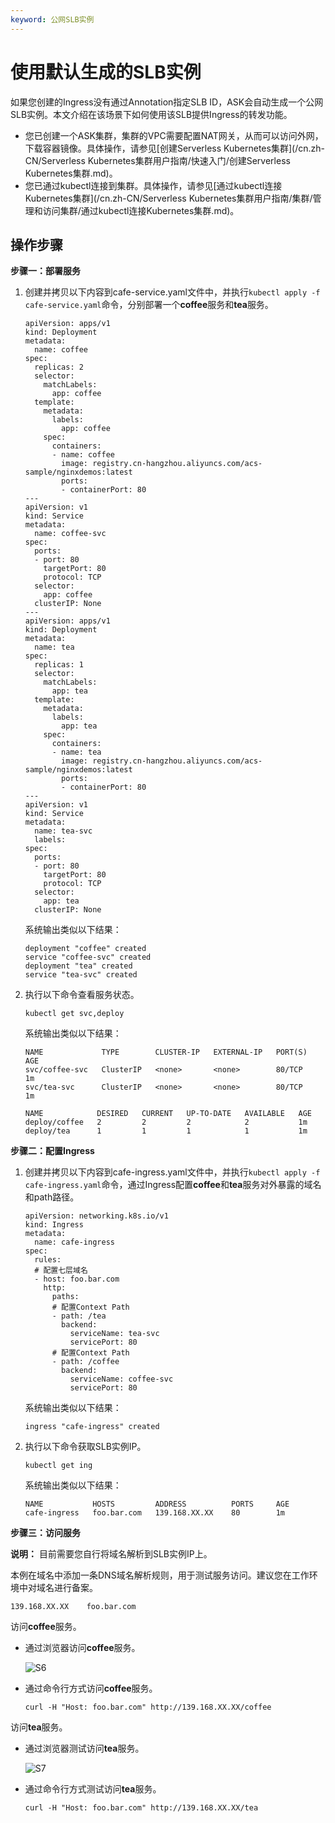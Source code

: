 ```yaml
---
keyword: 公网SLB实例
---
```


# 使用默认生成的SLB实例

如果您创建的Ingress没有通过Annotation指定SLB ID，ASK会自动生成一个公网SLB实例。本文介绍在该场景下如何使用该SLB提供Ingress的转发功能。

-   您已创建一个ASK集群，集群的VPC需要配置NAT网关，从而可以访问外网，下载容器镜像。具体操作，请参见[创建Serverless Kubernetes集群](/cn.zh-CN/Serverless Kubernetes集群用户指南/快速入门/创建Serverless Kubernetes集群.md)。
-   您已通过kubectl连接到集群。具体操作，请参见[通过kubectl连接Kubernetes集群](/cn.zh-CN/Serverless Kubernetes集群用户指南/集群/管理和访问集群/通过kubectl连接Kubernetes集群.md)。

## 操作步骤

**步骤一：部署服务**

1.  创建并拷贝以下内容到cafe-service.yaml文件中，并执行`kubectl apply -f cafe-service.yaml`命令，分别部署一个**coffee**服务和**tea**服务。

    ```
    apiVersion: apps/v1 
    kind: Deployment
    metadata:
      name: coffee
    spec:
      replicas: 2
      selector:
        matchLabels:
          app: coffee
      template:
        metadata:
          labels:
            app: coffee
        spec:
          containers:
          - name: coffee
            image: registry.cn-hangzhou.aliyuncs.com/acs-sample/nginxdemos:latest
            ports:
            - containerPort: 80
    ---
    apiVersion: v1
    kind: Service
    metadata:
      name: coffee-svc
    spec:
      ports:
      - port: 80
        targetPort: 80
        protocol: TCP
      selector:
        app: coffee
      clusterIP: None
    ---
    apiVersion: apps/v1 
    kind: Deployment
    metadata:
      name: tea
    spec:
      replicas: 1
      selector:
        matchLabels:
          app: tea 
      template:
        metadata:
          labels:
            app: tea 
        spec:
          containers:
          - name: tea 
            image: registry.cn-hangzhou.aliyuncs.com/acs-sample/nginxdemos:latest
            ports:
            - containerPort: 80
    ---
    apiVersion: v1
    kind: Service
    metadata:
      name: tea-svc
      labels:
    spec:
      ports:
      - port: 80
        targetPort: 80
        protocol: TCP
      selector:
        app: tea
      clusterIP: None
    ```

    系统输出类似以下结果：

    ```
    deployment "coffee" created
    service "coffee-svc" created
    deployment "tea" created
    service "tea-svc" created
    ```

2.  执行以下命令查看服务状态。

    ```
    kubectl get svc,deploy
    ```

    系统输出类似以下结果：

    ```
    NAME             TYPE        CLUSTER-IP   EXTERNAL-IP   PORT(S)   AGE
    svc/coffee-svc   ClusterIP   <none>       <none>        80/TCP    1m
    svc/tea-svc      ClusterIP   <none>       <none>        80/TCP    1m
    
    NAME            DESIRED   CURRENT   UP-TO-DATE   AVAILABLE   AGE
    deploy/coffee   2         2         2            2           1m
    deploy/tea      1         1         1            1           1m
    ```


**步骤二：配置Ingress**

1.  创建并拷贝以下内容到cafe-ingress.yaml文件中，并执行`kubectl apply -f cafe-ingress.yaml`命令，通过Ingress配置**coffee**和**tea**服务对外暴露的域名和path路径。

    ```
    apiVersion: networking.k8s.io/v1
    kind: Ingress
    metadata:
      name: cafe-ingress
    spec:
      rules:
      # 配置七层域名
      - host: foo.bar.com
        http:
          paths:
          # 配置Context Path
          - path: /tea
            backend:
              serviceName: tea-svc
              servicePort: 80
          # 配置Context Path
          - path: /coffee
            backend:
              serviceName: coffee-svc
              servicePort: 80
    ```

    系统输出类似以下结果：

    ```
    ingress "cafe-ingress" created
    ```

2.  执行以下命令获取SLB实例IP。

    ```
    kubectl get ing
    ```

    系统输出类似以下结果：

    ```
    NAME           HOSTS         ADDRESS          PORTS     AGE
    cafe-ingress   foo.bar.com   139.168.XX.XX    80        1m
    ```


**步骤三：访问服务**

**说明：** 目前需要您自行将域名解析到SLB实例IP上。

本例在域名中添加一条DNS域名解析规则，用于测试服务访问。建议您在工作环境中对域名进行备案。

```
139.168.XX.XX    foo.bar.com
```

访问**coffee**服务。

-   通过浏览器访问**coffee**服务。

    ![S6](https://static-aliyun-doc.oss-accelerate.aliyuncs.com/assets/img/zh-CN/9488574161/p245248.png)

-   通过命令行方式访问**coffee**服务。

    ```
    curl -H "Host: foo.bar.com" http://139.168.XX.XX/coffee
    ```


访问**tea**服务。

-   通过浏览器测试访问**tea**服务。

    ![S7](https://static-aliyun-doc.oss-accelerate.aliyuncs.com/assets/img/zh-CN/9488574161/p245250.png)

-   通过命令行方式测试访问**tea**服务。

    ```
    curl -H "Host: foo.bar.com" http://139.168.XX.XX/tea
    ```


